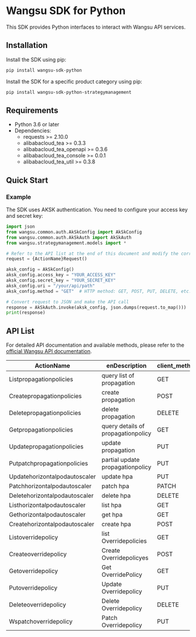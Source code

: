 # Wangsu SDK for Python

This SDK provides Python interfaces to interact with Wangsu API services.

## Installation

Install the SDK using pip:

```bash
pip install wangsu-sdk-python
```

Install the SDK for a specific product category using pip:

```bash
pip install wangsu-sdk-python-strategymanagement
```


## Requirements

- Python 3.6 or later
- Dependencies:
  - requests >= 2.10.0
  - alibabacloud_tea >= 0.3.3
  - alibabacloud_tea_openapi >= 0.3.6
  - alibabacloud_tea_console >= 0.0.1
  - alibabacloud_tea_util >= 0.3.8

## Quick Start

### Example

The SDK uses AKSK authentication. You need to configure your access key and secret key:

```python
import json
from wangsu.common.auth.AkSkConfig import AkSkConfig
from wangsu.common.auth.AkSkAuth import AkSkAuth
from wangsu.strategymanagement.models import *

# Refer to the API list at the end of this document and modify the corresponding {ActionName}, Method, Uri
request = {ActionName}Request()

aksk_config = AkSkConfig()
aksk_config.access_key = "YOUR_ACCESS_KEY"
aksk_config.secret_key = "YOUR_SECRET_KEY"
aksk_config.uri = "/your/api/path"
aksk_config.method = "GET"  # HTTP method: GET, POST, PUT, DELETE, etc.

# Convert request to JSON and make the API call
response = AkSkAuth.invoke(aksk_config, json.dumps(request.to_map()))
print(response)

```



## API List
For detailed API documentation and available methods, please refer to the [official Wangsu API documentation](https://www.wangsu.com/document/api-doc/Overview?productType=all).

| ActionName | enDescription | client_methods | uri |
| --- | --- | --- | --- |
| Listpropagationpolicies | query list of propagation | GET | /apis/policy.karmada.io/v1alpha1/namespaces/*/propagationpolicies |
| Createpropagationpolicies | create propagation | POST | /apis/policy.karmada.io/v1alpha1/namespaces/*/propagationpolicies |
| Deletepropagationpolicies | delete propagation | DELETE | /apis/policy.karmada.io/v1alpha1/namespaces/*/propagationpolicies/* |
| Getpropagationpolicies | query details of propagationpolicy | GET | /apis/policy.karmada.io/v1alpha1/namespaces/*/propagationpolicies/* |
| Updatepropagationpolicies | update propagation | PUT | /apis/policy.karmada.io/v1alpha1/namespaces/*/propagationpolicies/* |
| Putpatchpropagationpolicies | partial update propagationpolicy | PUT | /apis/policy.karmada.io/v1alpha1/namespaces/*/propagationpolicies/*/ws/patch |
| Updatehorizontalpodautoscaler | update hpa | PUT | /apis/autoscaling/v2beta2/namespaces/*/horizontalpodautoscalers/* |
| Patchhorizontalpodautoscaler | patch hpa | PATCH | /apis/autoscaling/v2beta2/namespaces/*/horizontalpodautoscalers/* |
| Deletehorizontalpodautoscaler | delete hpa | DELETE | /apis/autoscaling/v2beta2/namespaces/*/horizontalpodautoscalers/* |
| Listhorizontalpodautoscaler | list  hpa | GET | /apis/autoscaling/v2beta2/namespaces/*/horizontalpodautoscalers |
| Gethorizontalpodautoscaler | get hpa | GET | /apis/autoscaling/v2beta2/namespaces/*/horizontalpodautoscalers/* |
| Createhorizontalpodautoscaler | create  hpa | POST | /apis/autoscaling/v2beta2/namespaces/*/horizontalpodautoscalers |
| Listoverridepolicy | list Overridepolicies | GET | /apis/policy.karmada.io/v1alpha1/namespaces/*/overridepolicies |
| Createoverridepolicy | Create Overridepolicyes | POST | /apis/policy.karmada.io/v1alpha1/namespaces/*/overridepolicies |
| Getoverridepolicy | Get OverridePolicy | GET | /apis/policy.karmada.io/v1alpha1/namespaces/*/overridepolicies/* |
| Putoverridepolicy | Update Overridepolicy | PUT | /apis/policy.karmada.io/v1alpha1/namespaces/*/overridepolicies/* |
| Deleteoverridepolicy | Delete Overridepolicy | DELETE | /apis/policy.karmada.io/v1alpha1/namespaces/*/overridepolicies/* |
| Wspatchoverridepolicy | Patch Overridepolicy | PUT | /apis/policy.karmada.io/v1alpha1/namespaces/*/overridepolicies/*/ws/patch |